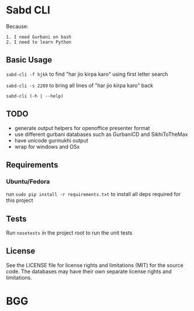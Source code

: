 # Sabd CLI

Because:

    1. I need Gurbani on bash
    2. I need to learn Python

## Basic Usage
  `sabd-cli -f hjkk` to find "har jio kirpa karo" using first letter search

  `sabd-cli -s 2289` to bring all lines of "har jio kirpa karo" back

  `sabd-cli (-h | --help)`


## TODO

- generate output helpers for openoffice presenter format
- use different gurbani databases such as GurbaniCD and SikhiToTheMax
- have unicode gurmukhi output
- wrap for windows and OSx

## Requirements

### Ubuntu/Fedora
run `sudo pip install -r requirements.txt` to install all deps required for this project

## Tests
Run `nosetests` in the project root to run the unit tests

## License
See the LICENSE file for license rights and limitations (MIT) for the source code.
The databases may have their own separate license rights and limitations.


# BGG
